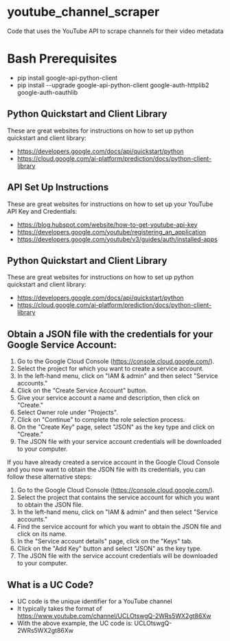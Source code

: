 # youtube_channel_scraper
Code that uses the YouTube API to scrape channels for their video metadata

# Bash Prerequisites
- pip install google-api-python-client
- pip install --upgrade google-api-python-client google-auth-httplib2 google-auth-oauthlib

## Python Quickstart and Client Library
These are great websites for instructions on how to set up python quickstart and client library:
- https://developers.google.com/docs/api/quickstart/python
- https://cloud.google.com/ai-platform/prediction/docs/python-client-library

## API Set Up Instructions
These are great websites for instructions on how to set up your YouTube API Key and Credentials:
- https://blog.hubspot.com/website/how-to-get-youtube-api-key
- https://developers.google.com/youtube/registering_an_application
- https://developers.google.com/youtube/v3/guides/auth/installed-apps

## Python Quickstart and Client Library
These are great websites for instructions on how to set up python quickstart and client library:
- https://developers.google.com/docs/api/quickstart/python
- https://cloud.google.com/ai-platform/prediction/docs/python-client-library

## Obtain a JSON file with the credentials for your Google Service Account:
1. Go to the Google Cloud Console (https://console.cloud.google.com/).
2. Select the project for which you want to create a service account.
3. In the left-hand menu, click on "IAM & admin" and then select "Service accounts."
4. Click on the "Create Service Account" button.
5. Give your service account a name and description, then click on "Create."
6. Select Owner role under "Projects".
7. Click on "Continue" to complete the role selection process.
8. On the "Create Key" page, select "JSON" as the key type and click on "Create."
9. The JSON file with your service account credentials will be downloaded to your computer.

If you have already created a service account in the Google Cloud Console and you now want to obtain the JSON file with its credentials, you can follow these alternative steps:

1. Go to the Google Cloud Console (https://console.cloud.google.com/).
2. Select the project that contains the service account for which you want to obtain the JSON file.
3. In the left-hand menu, click on "IAM & admin" and then select "Service accounts."
4. Find the service account for which you want to obtain the JSON file and click on its name.
5. In the "Service account details" page, click on the "Keys" tab.
6. Click on the "Add Key" button and select "JSON" as the key type.
7. The JSON file with the service account credentials will be downloaded to your computer.

## What is a UC Code?
- UC code is the unique identifier for a YouTube channel
- It typically takes the format of https://www.youtube.com/channel/UCLOtswgQ-2WRs5WX2gt86Xw
- With the above example, the UC code is: UCLOtswgQ-2WRs5WX2gt86Xw
